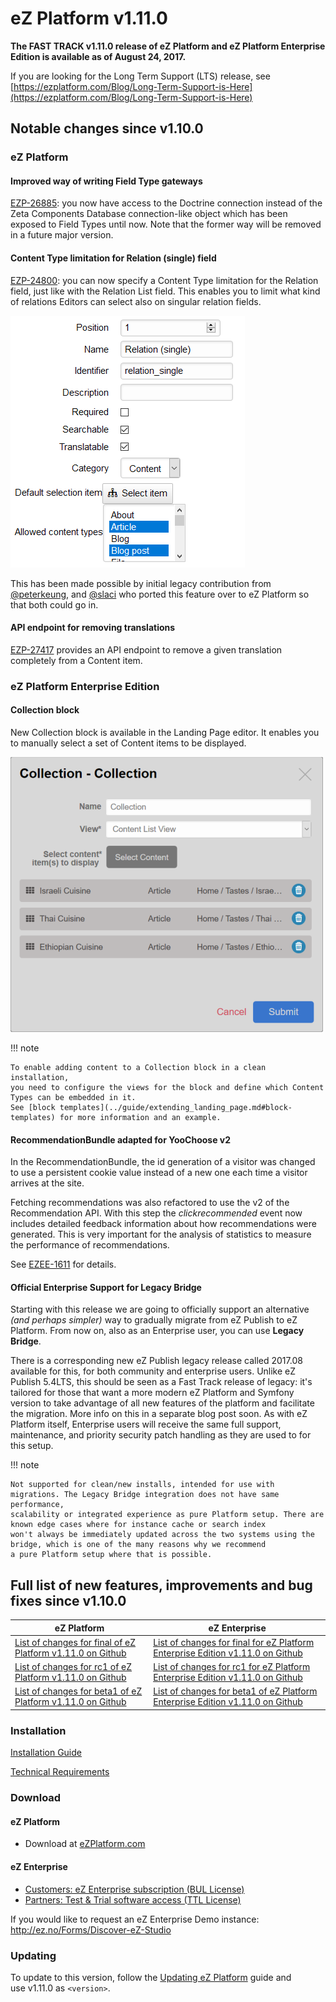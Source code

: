 # eZ Platform v1.11.0

**The FAST TRACK v1.11.0 release of eZ Platform and eZ Platform Enterprise Edition is available as of August 24, 2017.**

If you are looking for the Long Term Support (LTS) release, see [https://ezplatform.com/Blog/Long-Term-Support-is-Here](https://ezplatform.com/Blog/Long-Term-Support-is-Here)

## Notable changes since v1.10.0

### eZ Platform

#### Improved way of writing Field Type gateways

[EZP-26885](https://jira.ez.no/browse/EZP-26885): you now have access to the Doctrine connection instead of
the Zeta Components Database connection-like object which has been exposed to Field Types until now.
Note that the former way will be removed in a future major version.

#### Content Type limitation for Relation (single) field

[EZP-24800](https://jira.ez.no/browse/EZP-24800): you can now specify a Content Type limitation for the Relation field,
just like with the Relation List field. This enables you to limit what kind of relations Editors can select also on singular relation fields.

![Adding a new Relation (single) Field with allowed Content Types](img\relation_single_allowed_cts.png)

This has been made possible by initial legacy contribution from [@peterkeung](https://github.com/peterkeung), and [@slaci](https://github.com/slaci) who ported this feature over to eZ Platform so that both could go in.

#### API endpoint for removing translations

[EZP-27417](https://jira.ez.no/browse/EZP-27417) provides an API endpoint to remove a given translation completely from a Content item.

### eZ Platform Enterprise Edition

#### Collection block

New Collection block is available in the Landing Page editor.
It enables you to manually select a set of Content items to be displayed.

![Collection block options with three Content items selected](img/collection_block.png)

!!! note

    To enable adding content to a Collection block in a clean installation,
    you need to configure the views for the block and define which Content Types can be embedded in it.
    See [block templates](../guide/extending_landing_page.md#block-templates) for more information and an example.

#### RecommendationBundle adapted for YooChoose v2

In the RecommendationBundle, the id generation of a visitor was changed to use a persistent cookie value
instead of a new one each time a visitor arrives at the site.

Fetching recommendations was also refactored to use the v2 of the Recommendation API.
With this step the *clickrecommended* event now includes detailed feedback information about how recommendations were generated.
This is very important for the analysis of statistics to measure the performance of recommendations.

See [EZEE-1611](https://jira.ez.no/browse/EZEE-1611) for details.

#### Official Enterprise Support for Legacy Bridge

Starting with this release we are going to officially support an alternative *(and perhaps simpler)* way to gradually migrate
from eZ Publish to eZ Platform. From now on, also as an Enterprise user, you can use **Legacy Bridge**.

There is a corresponding new eZ Publish legacy release called 2017.08 available for this, for both community and enterprise users.
Unlike eZ Publish 5.4LTS, this should be seen as a Fast Track release of legacy: it's tailored for those that want
a more modern eZ Platform and Symfony version to take advantage of all new features of the platform and facilitate
the migration. More info on this in a separate blog post soon. As with eZ Platform itself, Enterprise users will receive the same
full support, maintenance, and priority security patch handling as they are used to for this setup.

!!! note

    Not supported for clean/new installs, intended for use with migrations. The Legacy Bridge integration does not have same performance,
    scalability or integrated experience as pure Platform setup. There are known edge cases where for instance cache or search index
    won't always be immediately updated across the two systems using the bridge, which is one of the many reasons why we recommend
    a pure Platform setup where that is possible.

## Full list of new features, improvements and bug fixes since v1.10.0

| eZ Platform   | eZ Enterprise  |
|--------------|------------|
| [List of changes for final of eZ Platform v1.11.0 on Github](https://github.com/ezsystems/ezplatform/releases/tag/v1.11.0) | [List of changes for final for eZ Platform Enterprise Edition v1.11.0 on Github](https://github.com/ezsystems/ezplatform-ee/releases/tag/v1.11.0) |
| [List of changes for rc1 of eZ Platform v1.11.0 on Github](https://github.com/ezsystems/ezplatform/releases/tag/v1.11.0-rc1) | [List of changes for rc1 for eZ Platform Enterprise Edition v1.11.0 on Github](https://github.com/ezsystems/ezplatform-ee/releases/tag/v1.11.0-rc1) |
| [List of changes for beta1 of eZ Platform v1.11.0 on Github](https://github.com/ezsystems/ezplatform/releases/tag/v1.11.0-beta1) | [List of changes for beta1 of eZ Platform Enterprise Edition v1.11.0 on Github](https://github.com/ezsystems/ezplatform-ee/releases/tag/v1.11.0-beta1) |

### Installation

[Installation Guide](../getting_started/install_ez_platform.md)

[Technical Requirements](../getting_started/requirements.md)

### Download

#### eZ Platform

- Download at [eZPlatform.com](http://ezplatform.com/#download)

#### eZ Enterprise

- [Customers: eZ Enterprise subscription (BUL License)](https://support.ez.no/Downloads)
- [Partners: Test & Trial software access (TTL License)](https://ez.no/Partner-Portal/Software-Downloads-Release-Info)

If you would like to request an eZ Enterprise Demo instance: <http://ez.no/Forms/Discover-eZ-Studio>

### Updating

To update to this version, follow the [Updating eZ Platform](updating_ez_platform.md) guide and use v1.11.0 as `<version>`.
